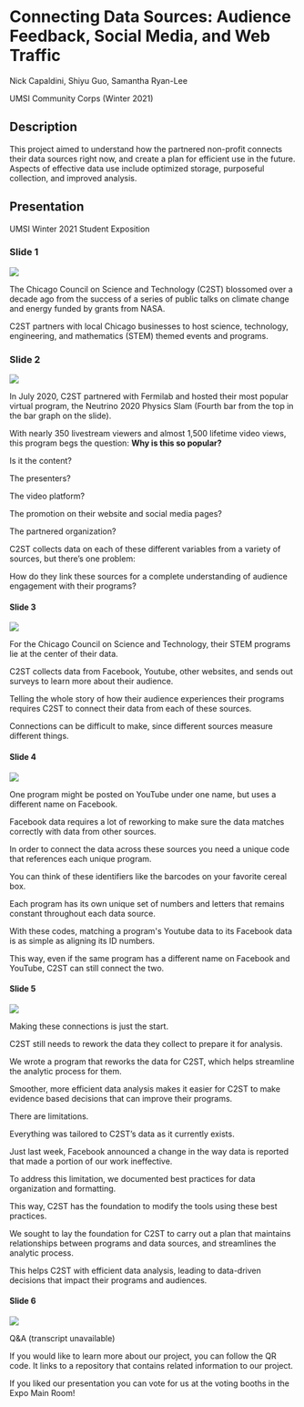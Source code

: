 # Connecting Data Sources: Audience Feedback, Social Media, and Web Traffic

Nick Capaldini, Shiyu Guo, Samantha Ryan-Lee

UMSI Community Corps (Winter 2021)

## Description

This project aimed to understand how the partnered non-profit connects their data sources right now, and create a plan for efficient use in the future. Aspects of effective data use include optimized storage, purposeful collection, and improved analysis.

## Presentation
UMSI Winter 2021 Student Exposition

### Slide 1
![](assets/presentation_slidedeck/umsiExpoW21_C2ST.png)

The Chicago Council on Science and Technology (C2ST) blossomed over a decade ago from the success of a series of public talks on climate change and energy funded by grants from NASA.

C2ST partners with local Chicago businesses to host science, technology, engineering, and mathematics (STEM) themed events and programs.

### Slide 2
![](assets/presentation_slidedeck/umsiExpoW21_C2ST(1).png)

In July 2020, C2ST partnered with Fermilab and hosted their most popular virtual program, the Neutrino 2020 Physics Slam (Fourth bar from the top in the bar graph on the slide).

With nearly 350 livestream viewers and almost 1,500 lifetime video views, this program begs the question: **Why is this so popular?** 

Is it the content? 

The presenters? 

The video platform? 

The promotion on their website and social media pages? 

The partnered organization?

C2ST collects data on each of these different variables from a variety of sources, but there’s one problem:

How do they link these sources for a complete understanding of audience engagement with their programs?

#### Slide 3
![](assets/presentation_slidedeck/umsiExpoW21_C2ST(2).png)

For the Chicago Council on Science and Technology, their STEM programs lie at the center of their data. 

C2ST collects data from Facebook, Youtube, other websites, and sends out surveys to learn more about their audience.

Telling the whole story of how their audience experiences their programs requires C2ST to connect their data from each of these sources.

Connections can be difficult to make, since different sources measure different things.

#### Slide 4
![](assets/presentation_slidedeck/umsiExpoW21_C2ST(3).png)

One program might be posted on YouTube under one name, but uses a different name on Facebook.

Facebook data requires a lot of reworking to make sure the data matches correctly with data from other sources.

In order to connect the data across these sources you need a unique code that references each unique program. 

You can think of these identifiers like the barcodes on your favorite cereal box.

Each program has its own unique set of numbers and letters that remains constant throughout each data source.

With these codes, matching a program's Youtube data to its Facebook data is as simple as aligning its ID numbers.

This way, even if the same program has a different name on Facebook and YouTube, C2ST can still connect the two.

#### Slide 5
![](assets/presentation_slidedeck/umsiExpoW21_C2ST(4).png)

Making these connections is just the start.

C2ST still needs to rework the data they collect to prepare it for analysis.

We wrote a program that reworks the data for C2ST, which helps streamline the analytic process for them. 

Smoother, more efficient data analysis makes it easier for C2ST to make evidence based decisions that can improve their programs.

There are limitations.

Everything was tailored to C2ST’s data as it currently exists.

Just last week, Facebook announced a change in the way data is reported that made a portion of our work ineffective.

To address this limitation, we documented best practices for data organization and formatting.

This way, C2ST has the foundation to modify the tools using these best practices.

We sought to lay the foundation for C2ST to carry out a plan that maintains relationships between programs and data sources, and streamlines the analytic process.

This helps C2ST with efficient data analysis, leading to data-driven decisions that impact their programs and audiences. 


#### Slide 6
![](assets/presentation_slidedeck/umsiExpoW21_C2ST(end).png)

Q&A (transcript unavailable)

If you would like to learn more about our project, you can follow the QR code. It links to a repository that contains related information to our project.

If you liked our presentation you can vote for us at the voting booths in the Expo Main Room!

